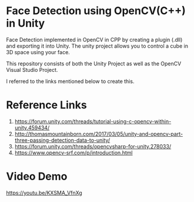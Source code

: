# Face Detection using OpenCV(C++) in Unity

Face Detection implemented in OpenCV in CPP by creating a plugin (.dll) and exporting it into Unity. The unity project allows you to control a cube in 3D space using your face.

This repository consists of both the Unity Project as well as the OpenCV Visual Studio Project.

I referred to the links mentioned below to create this.

# Reference Links

1. https://forum.unity.com/threads/tutorial-using-c-opencv-within-unity.459434/
2. http://thomasmountainborn.com/2017/03/05/unity-and-opencv-part-three-passing-detection-data-to-unity/
3. https://forum.unity.com/threads/opencvsharp-for-unity.278033/
4. https://www.opencv-srf.com/p/introduction.html

# Video Demo

https://youtu.be/KXSMA_VfnXg
